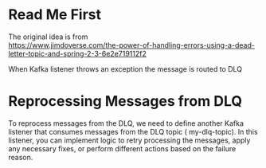 # Read Me First

The original idea is from  
https://www.jimdoverse.com/the-power-of-handling-errors-using-a-dead-letter-topic-and-spring-2-3-6e2e719112f2

When Kafka listener throws an exception the message is routed to DLQ

# Reprocessing Messages from DLQ

To reprocess messages from the DLQ, we need to define another Kafka listener that consumes messages from the DLQ topic (
my-dlq-topic). In this listener, you can implement logic to retry processing the messages, apply any necessary fixes, or
perform different actions based on the failure reason.